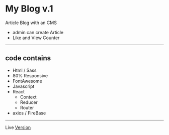 # My Blog v.1

Article Blog with an CMS

- admin can create Article
- Like and View Counter

---

## code contains

- Html / Sass
- 80% Responsive
- FontAwesome
- Javascript
- React
  - Context
  - Reducer
  - Router
- axios / FireBase

---

Live [Version]()

